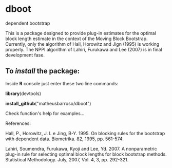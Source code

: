 # dboot
dependent bootstrap

This is a package designed to provide plug-in estimates for the optimal block length estimate in the context of the Moving Block Bootstrap. Currently, only the algorithm of Hall, Horowitz and Jign (1995) is working properly. The NPPI algorithm of Lahiri, Furukawa and Lee (2007) is in final development fase. 

## To *install* the package:
Inside **R** console just enter these two line commands:

**library**(devtools) 

**install_github**("matheusbarroso/dboot") 


Check function's help for examples...

References: 

Hall, P., Horowitz, J. L e Jing, B-Y. 1995. On blocking rules for the bootstrap with dependent data. Biometrika. 82, 1995, pp. 561-574.

Lahiri, Soumendra, Furukawa, Kyoji and Lee, Yd. 2007. A nonparametric plug-in rule for selecting optimal block lengths for block bootstrap methods. Statistical Methodology. July, 2007, Vol. 4, 3, pp. 292-321.
 
